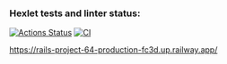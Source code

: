 ### Hexlet tests and linter status:
[![Actions Status](https://github.com/RinatKhabibullin/rails-project-64/workflows/hexlet-check/badge.svg)](https://github.com/RinatKhabibullin/rails-project-64/actions)
[![CI](https://github.com/RinatKhabibullin/rails-project-64/actions/workflows/CI.yml/badge.svg)](https://github.com/RinatKhabibullin/rails-project-64/actions/workflows/CI.yml)

https://rails-project-64-production-fc3d.up.railway.app/
